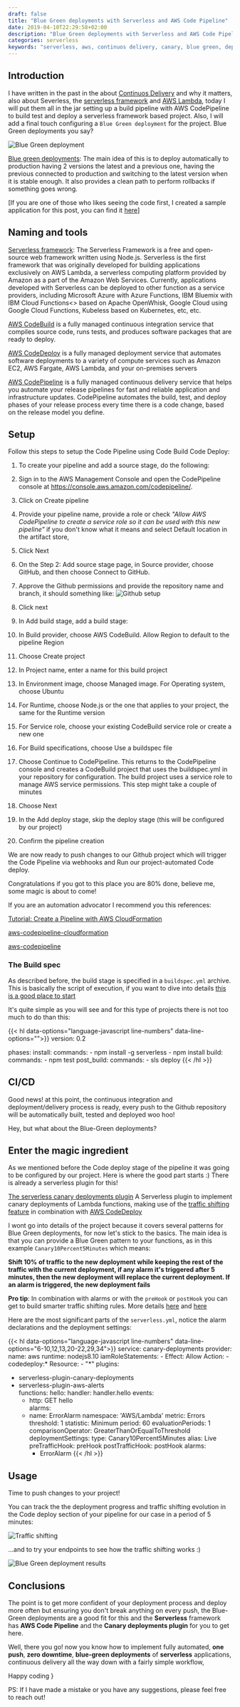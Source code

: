 ```yaml
---
draft: false
title: "Blue Green deployments with Serverless and AWS Code Pipeline"
date: 2019-04-10T22:29:58+02:00
description: "Blue Green deployments with Serverless and AWS Code Pipeline. How to implement a fully automated, one push, zero downtime, blue-green deployments of serverless applications, continuous delivery all the way down with a fairly simple workflow,"
categories: serverless
keywords: "serverless, aws, continuos delivery, canary, blue green, deployment"
---
```


## Introduction

I have written in the past in the about [Continuos Delivery](/continuous-delivery-and-why-it-matters/) and why it matters, also about Severless, the [serverless framework](https://serverless.com/) and [AWS Lambda](https://aws.amazon.com/lambda/), today I will put them all in the jar setting up a build pipeline with AWS CodePipeline to build test and deploy a serverless framework based project. Also, I will add a final touch configuring a `Blue Green deployment` for the project. Blue Green deployments you say?

![Blue Green deployment](https://martinfowler.com/bliki/images/blueGreenDeployment/blue_green_deployments.png)

[Blue green deployments](https://martinfowler.com/bliki/BlueGreenDeployment.html): The main idea of this is to deploy automatically to production having 2 versions the latest and a previous one, having the previous connected to production and switching to the latest version when it is stable enough. It also provides a clean path to perform rollbacks if something goes wrong.

[If you are one of those who likes seeing the code first, I created a sample application for this post, you can find it [here](https://github.com/ccverak/serverless-code-pipeline-cicd-demo)]

## Naming and tools

[Serverless framework](https://serverless.com/): The Serverless Framework is a free and open-source web framework written using Node.js. Serverless is the first framework that was originally developed for building applications exclusively on AWS Lambda, a serverless computing platform provided by Amazon as a part of the Amazon Web Services. Currently, applications developed with Serverless can be deployed to other function as a service providers, including Microsoft Azure with Azure Functions, IBM Bluemix with IBM Cloud Functions<> based on Apache OpenWhisk, Google Cloud using Google Cloud Functions, Kubeless based on Kubernetes, etc, etc.

[AWS CodeBuild](https://aws.amazon.com/codebuild/) is a fully managed continuous integration service that compiles source code, runs tests, and produces software packages that are ready to deploy.

[AWS CodeDeploy](https://aws.amazon.com/codedeploy/) is a fully managed deployment service that automates software deployments to a variety of compute services such as Amazon EC2, AWS Fargate, AWS Lambda, and your on-premises servers

[AWS CodePipeline](https://aws.amazon.com/codepipeline/) is a fully managed continuous delivery service that helps you automate your release pipelines for fast and reliable application and infrastructure updates. CodePipeline automates the build, test, and deploy phases of your release process every time there is a code change, based on the release model you define. 

## Setup

Follow this steps to setup the Code Pipeline using Code Build Code Deploy:

1. To create your pipeline and add a source stage, do the following:

  1. Sign in to the AWS Management Console and open the CodePipeline console at https://console.aws.amazon.com/codepipeline/.
  2. Click on Create pipeline
  3. Provide your pipeline name, provide a role or check *"Allow AWS CodePipeline to create a service role so it can be used with this new pipeline"* if you don't know what it means and select Default location in the artifact store, 
  4. Click Next
  5. On the Step 2: Add source stage page, in Source provider, choose GitHub, and then choose Connect to GitHub.
  6. Approve the Github permissions and provide the repository name and branch, it should something like:
    ![Github setup](images/github-setup-code-pipeline.png)
  7. Click next

2. In Add build stage, add a build stage:

  1. In Build provider, choose AWS CodeBuild. Allow Region to default to the pipeline Region
  2. Choose Create project
  3. In Project name, enter a name for this build project
  4. In Environment image, choose Managed image. For Operating system, choose Ubuntu
  5. For Runtime, choose Node.js or the one that applies to your project, the same for the Runtime version
  6. For Service role, choose your existing CodeBuild service role or create a new one
  9. For Build specifications, choose Use a buildspec file
  10. Choose Continue to CodePipeline. This returns to the CodePipeline console and creates a CodeBuild project that uses the buildspec.yml in your repository for configuration. The build project uses a service role to manage AWS service permissions. This step might take a couple of minutes
  11. Choose Next

3. In the Add deploy stage, skip the deploy stage (this will be configured by our project)
4. Confirm the pipeline creation

We are now ready to push changes to our Github project which will trigger the Code Pipeline via webhooks and Run our project-automated Code deploy.

Congratulations if you got to this place you are 80% done, believe me, some magic is about to come!

If you are an automation advocator I recommend you this references:

[Tutorial: Create a Pipeline with AWS CloudFormation](https://docs.aws.amazon.com/codepipeline/latest/userguide/tutorials-cloudformation.html)

[aws-codepipeline-cloudformation](https://github.com/mozilla-iam/aws-codepipeline-cloudformation)

[aws-codepipeline](https://www.terraform.io/docs/providers/aws/r/codepipeline.html)


### The Build spec

As described before, the build stage is specified in a `buildspec.yml` archive. This is basically the script of execution, if you want to dive into details [this is a good place to start](https://docs.aws.amazon.com/codebuild/latest/userguide/build-spec-ref.html)

It's quite simple as you will see and for this type of projects there is not too much to do than this:

{{< hl data-options="language-javascript line-numbers" data-line-options="">}}
version: 0.2

phases:
  install:
    commands:
      - npm install -g serverless
      - npm install
  build:
    commands:
      - npm test
  post_build:
    commands:
      - sls deploy
{{< /hl >}}

## CI/CD

Good news! at this point, the continuous integration and deployment/delivery process is ready, every push to the Github repository will be automatically built, tested and deployed woo hoo!

Hey, but what about the Blue-Green deployments?

## Enter the magic ingredient

As we mentioned before the Code deploy stage of the pipeline it was going to be configured by our project. Here is where the good part starts :) There is already a serverless plugin for this!

[The serverless canary deployments plugin](https://www.npmjs.com/package/serverless-plugin-canary-deployments) A Serverless plugin to implement canary deployments of Lambda functions, making use of the [traffic shifting feature](https://docs.aws.amazon.com/lambda/latest/dg/lambda-traffic-shifting-using-aliases.html) in combination with [AWS CodeDeploy](https://docs.aws.amazon.com/lambda/latest/dg/automating-updates-to-serverless-apps.html)

I wont go into details of the project because it covers several patterns for Blue Green deployments, for now let's stick to the basics.
The main idea is that you can provide a Blue Green pattern to your functions, as in this example `Canary10Percent5Minutes` which means:

**Shift 10% of traffic to the new deployment while keeping the rest of the traffic with the current deployment, if any alarm it's triggered after 5 minutes, then the new deployment will replace the current deployment. If an alarm is triggered, the new deployment fails**

**Pro tip**: In combination with alarms or with the `preHook` or `postHook` you can get to build smarter traffic shifting rules. More details [here](https://serverless.com/blog/manage-canary-deployments-lambda-functions-serverless-framework/) and [here](https://dev.to/davidgf/canary-deployments-in-serverless-applications-2n3d)

Here are the most significant parts of the `serverless.yml`, notice the alarm declarations and the deployment settings:

{{< hl data-options="language-javascript line-numbers" data-line-options="6-10,12,13,20-22,29,34">}}
service: canary-deployments
provider:
  name: aws
  runtime: nodejs8.10
  iamRoleStatements:
    - Effect: Allow
      Action:
        - codedeploy:*
      Resource:
        - "*"
plugins:
  - serverless-plugin-canary-deployments
  - serverless-plugin-aws-alerts       
functions:
  hello:
    handler: handler.hello
    events:
      - http: GET hello  
    alarms:
      - name: ErrorAlarm
        namespace: 'AWS/Lambda'
        metric: Errors
        threshold: 1
        statistic: Minimum
        period: 60
        evaluationPeriods: 1
        comparisonOperator: GreaterThanOrEqualToThreshold
    deploymentSettings:
      type: Canary10Percent5Minutes
      alias: Live
      preTrafficHook: preHook
      postTrafficHook: postHook
      alarms:
        - ErrorAlarm
{{< /hl >}}

## Usage

Time to push changes to your project!

You can track the the deployment progress and traffic shifting evolution in the Code deploy section of your pipeline for our case in a period of 5 minutes:

![Traffic shifting](images/traffic-shifting.png)

...and to try your endpoints to see how the traffic shifting works :)


![Blue Green deployment results](images/bluegreen.png)

## Conclusions

The point is to get more confident of your deployment process and deploy more often but ensuring you don't break anything on every push, the Blue-Green deployments are a good fit for this and the **Serverless** framework has **AWS Code Pipeline** and the **Canary deployments plugin** for you to get here.

Well, there you go! now you know how to implement fully automated, **one push**, **zero downtime**, **blue-green deployments** of **serverless** applications, continuous delivery all the way down with a fairly simple workflow, 

Happy coding }

PS: If I have made a mistake or you have any suggestions, please feel free to reach out!
